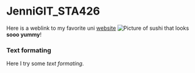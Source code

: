 # JenniGIT_STA426

Here is a weblink to my favorite uni [website](https://asvz.ch)
![Picture](https://bloomingnolwenn.com/wp-content/uploads/2019/02/IMG_3775.jpg) of sushi 
that looks **sooo yummy**! 

### Text formating
Here I try some _text formating_.
